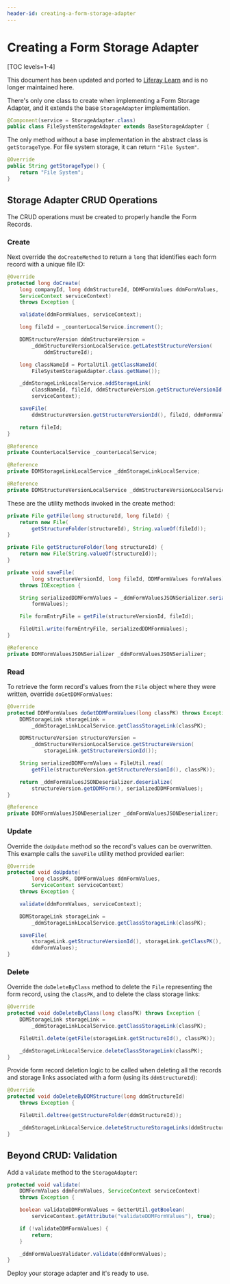 ```yaml
---
header-id: creating-a-form-storage-adapter
---
```


# Creating a Form Storage Adapter

[TOC levels=1-4]

<aside class="alert alert-info">
  <span class="wysiwyg-color-blue120">This document has been updated and ported to <a href="https://learn.liferay.com/dxp/latest/en/process-automation/forms/developer-guide/writing-a-form-storage-adapter.html">Liferay Learn</a> and is no longer maintained here.</span>
</aside>

There's only one class to create when implementing a Form Storage Adapter, and
it extends the base `StorageAdapter` implementation.

```java
@Component(service = StorageAdapter.class)
public class FileSystemStorageAdapter extends BaseStorageAdapter {
```

The only method without a base implementation in the abstract class is
`getStorageType`. For file system storage, it can return `"File System"`.

```java
@Override
public String getStorageType() {
    return "File System";
}
```

## Storage Adapter CRUD Operations

The CRUD operations must be created to properly handle the Form Records.

### Create

Next override the `doCreateMethod` to return a `long` that identifies each form
record with a unique file ID: 

```java
@Override
protected long doCreate(
    long companyId, long ddmStructureId, DDMFormValues ddmFormValues, 
    ServiceContext serviceContext)
    throws Exception {

    validate(ddmFormValues, serviceContext);

    long fileId = _counterLocalService.increment();

    DDMStructureVersion ddmStructureVersion =
        _ddmStructureVersionLocalService.getLatestStructureVersion(
            ddmStructureId);

    long classNameId = PortalUtil.getClassNameId(
        FileSystemStorageAdapter.class.getName());

    _ddmStorageLinkLocalService.addStorageLink(
        classNameId, fileId, ddmStructureVersion.getStructureVersionId(),
        serviceContext);

    saveFile(
        ddmStructureVersion.getStructureVersionId(), fileId, ddmFormValues);

    return fileId;
}

@Reference
private CounterLocalService _counterLocalService;

@Reference
private DDMStorageLinkLocalService _ddmStorageLinkLocalService;

@Reference
private DDMStructureVersionLocalService _ddmStructureVersionLocalService;
```

These are the utility methods invoked in the create method:

```java
private File getFile(long structureId, long fileId) {
    return new File(
        getStructureFolder(structureId), String.valueOf(fileId));
}

private File getStructureFolder(long structureId) {
    return new File(String.valueOf(structureId));
}

private void saveFile(
        long structureVersionId, long fileId, DDMFormValues formValues)
    throws IOException {

    String serializedDDMFormValues = _ddmFormValuesJSONSerializer.serialize(
        formValues);

    File formEntryFile = getFile(structureVersionId, fileId);

    FileUtil.write(formEntryFile, serializedDDMFormValues);
}

@Reference
private DDMFormValuesJSONSerializer _ddmFormValuesJSONSerializer;
```

### Read

To retrieve the form record's values from the `File` object where they were
written, override `doGetDDMFormValues`:

```java
@Override
protected DDMFormValues doGetDDMFormValues(long classPK) throws Exception {
    DDMStorageLink storageLink =
        _ddmStorageLinkLocalService.getClassStorageLink(classPK);

    DDMStructureVersion structureVersion =
        _ddmStructureVersionLocalService.getStructureVersion(
            storageLink.getStructureVersionId());

    String serializedDDMFormValues = FileUtil.read(
        getFile(structureVersion.getStructureVersionId(), classPK));

    return _ddmFormValuesJSONDeserializer.deserialize(
        structureVersion.getDDMForm(), serializedDDMFormValues);
}

@Reference
private DDMFormValuesJSONDeserializer _ddmFormValuesJSONDeserializer;
```

### Update

Override the `doUpdate` method so the record's values can be overwritten. This
example calls the `saveFile`  utility method provided earlier:

```java
@Override
protected void doUpdate(
        long classPK, DDMFormValues ddmFormValues,
        ServiceContext serviceContext)
    throws Exception {

    validate(ddmFormValues, serviceContext);

    DDMStorageLink storageLink =
        _ddmStorageLinkLocalService.getClassStorageLink(classPK);

    saveFile(
        storageLink.getStructureVersionId(), storageLink.getClassPK(),
        ddmFormValues);
}
```

### Delete

Override the `doDeleteByClass` method to delete the `File` representing the form
record, using the `classPK`, and to delete the class storage links:

```java
@Override
protected void doDeleteByClass(long classPK) throws Exception {
    DDMStorageLink storageLink =
        _ddmStorageLinkLocalService.getClassStorageLink(classPK);

    FileUtil.delete(getFile(storageLink.getStructureId(), classPK));

    _ddmStorageLinkLocalService.deleteClassStorageLink(classPK);
}
```

Provide form record deletion logic to be called when deleting all the records
and storage links associated with a form (using its `ddmStructureId`):

```java
@Override
protected void doDeleteByDDMStructure(long ddmStructureId)
    throws Exception {

    FileUtil.deltree(getStructureFolder(ddmStructureId));

    _ddmStorageLinkLocalService.deleteStructureStorageLinks(ddmStructureId);
}
```

## Beyond CRUD: Validation

Add a `validate` method to the `StorageAdapter`:

```java
protected void validate(
    DDMFormValues ddmFormValues, ServiceContext serviceContext)
    throws Exception {

    boolean validateDDMFormValues = GetterUtil.getBoolean(
        serviceContext.getAttribute("validateDDMFormValues"), true);

    if (!validateDDMFormValues) {
        return;
    }

    _ddmFormValuesValidator.validate(ddmFormValues);
}
```

Deploy your storage adapter and it's ready to use.
